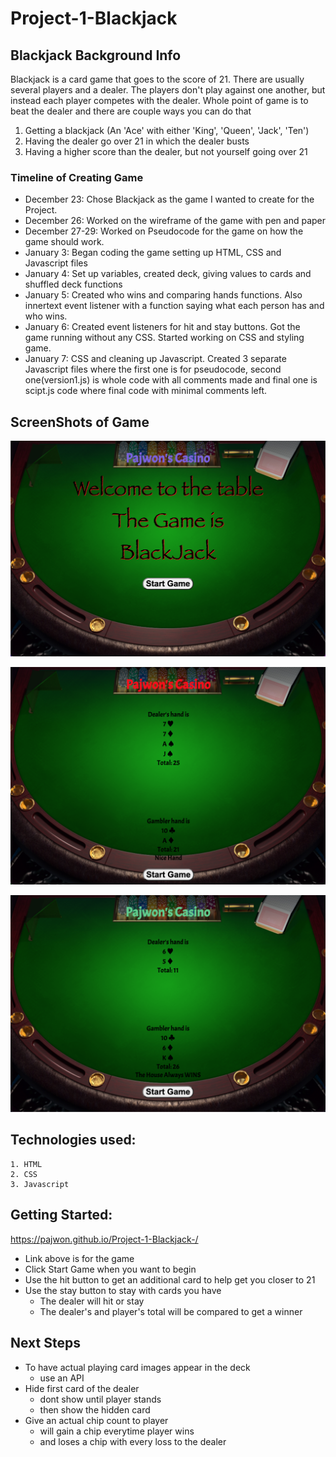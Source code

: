 # Project-1-Blackjack

## Blackjack Background Info
Blackjack is a card game that goes to the score of 21. There are usually several 
players and a dealer. The players don't play against one another, but instead each
player competes with the dealer. Whole point of game is to beat the dealer and there
are couple ways you can do that
1. Getting a blackjack (An 'Ace' with either 'King', 'Queen', 'Jack', 'Ten')
2. Having the dealer go over 21 in which the dealer busts
3. Having a higher score than the dealer, but not yourself going over 21

### Timeline of Creating Game
- December 23: Chose Blackjack as the game I wanted to create for the Project.
- December 26: Worked on the wireframe of the game with pen and paper
- December 27-29: Worked on Pseudocode for the game on how the game should work.
- January 3: Began coding the game setting up HTML, CSS and Javascript files
- January 4: Set up variables, created deck, giving values to cards and shuffled deck 
  functions 
- January 5: Created who wins and comparing hands functions. Also innertext event 
  listener with a function saying what each person has and who wins.
- January 6: Created event listeners for hit and stay buttons. Got the game running 
  without any CSS. Started working on CSS and styling game. 
- January 7: CSS and cleaning up Javascript. Created 3 separate Javascript files 
  where the first one is for pseudocode, second one(version1.js) is whole code with all comments made and final one is scipt.js code where final code with minimal comments left.

## ScreenShots of Game

![](./images/blackjack.png)

![](./images/blackjack2.png)

![](./images/blackjack3.png)

## Technologies used:
    1. HTML
    2. CSS
    3. Javascript

## Getting Started:
https://pajwon.github.io/Project-1-Blackjack-/

- Link above is for the game 
- Click Start Game when you want to begin 
- Use the hit button to get an additional card to help get you closer to 21
- Use the stay button to stay with cards you have 
    - The dealer will hit or stay
    - The dealer's and player's total will be compared to get a winner

## Next Steps 
- To have actual playing card images appear in the deck 
    - use an API 
- Hide first card of the dealer     
    - dont show until player stands
    - then show the hidden card 
- Give an actual chip count to player 
    - will gain a chip everytime player wins 
    - and loses a chip with every loss to the dealer